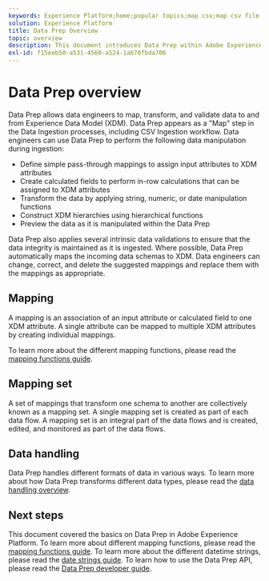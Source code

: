```yaml
---
keywords: Experience Platform;home;popular topics;map csv;map csv file;map csv file to xdm;map csv to xdm;ui guide;mapper;mapping;data prep;data preparation;preparing data;
solution: Experience Platform
title: Data Prep Overview
topic: overview
description: This document introduces Data Prep within Adobe Experience Platform.
exl-id: f15eeb50-a531-4560-a524-1a670fbda706
---
```

# Data Prep overview

Data Prep allows data engineers to map, transform, and validate data to and from Experience Data Model (XDM). Data Prep appears as a "Map" step in the Data Ingestion processes, including CSV Ingestion workflow. Data engineers can use Data Prep to perform the following data manipulation during ingestion:

- Define simple pass-through mappings to assign input attributes to XDM attributes
- Create calculated fields to perform in-row calculations that can be assigned to XDM attributes
- Transform the data by applying string, numeric, or date manipulation functions
- Construct XDM hierarchies using hierarchical functions
- Preview the data as it is manipulated within the Data Prep

Data Prep also applies several intrinsic data validations to ensure that the data integrity is maintained as it is ingested. Where possible, Data Prep automatically maps the incoming data schemas to XDM. Data engineers can change, correct, and delete the suggested mappings and replace them with the mappings as appropriate.
 
## Mapping

A mapping is an association of an input attribute or calculated field to one XDM attribute. A single attribute can be mapped to multiple XDM attributes by creating individual mappings.

To learn more about the different mapping functions, please read the [mapping functions guide](./functions.md).

## Mapping set

A set of mappings that transform one schema to another are collectively known as a mapping set. A single mapping set is created as part of each data flow. A mapping set is an integral part of the data flows and is created, edited, and monitored as part of the data flows.

## Data handling

Data Prep handles different formats of data in various ways. To learn more about how Data Prep transforms different data types, please read the [data handling overview](./data-handling/overview.md).

## Next steps

This document covered the basics on Data Prep in Adobe Experience Platform. To learn more about different mapping functions, please read the [mapping functions guide](./functions.md). To learn more about the different datetime strings, please read the [date strings guide](./dates.md). To learn how to use the Data Prep API, please read the [Data Prep developer guide](api/overview.md).
